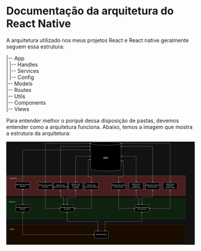 # Documentação da arquitetura do React Native 

A arquitetura utilizado nos meus projetos React e React native geralmente seguem essa estrutura:

|-- App<br>
|   |-- Handles<br>
|   |-- Services<br>
|   |-- Config<br>
|-- Models<br>
|-- Routes<br>
|-- Utils<br>
|-- Components<br>
|-- Views <br>

Para entender melhor o porquê dessa disposição de pastas, devemos entender como a arquitetura funciona. Abaixo, temos a imagem que mostra a estrutura da arquitetura:

![Estrutura da Arquitetura](https://raw.githubusercontent.com/miqueiasrodrigues/front-ent-react/main/arquitetura.drawio.png)
